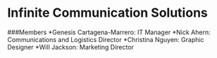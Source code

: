 # Infinite Communication Solutions

###Members
  *Genesis Cartagena-Marrero: IT Manager
  *Nick Ahern: Communications and Logistics Director
  *Christina Nguyen: Graphic Designer
  *Will Jackson: Marketing Director
